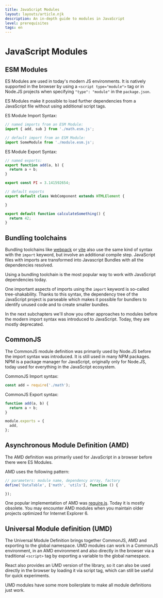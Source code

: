 ```yaml
---
title: JavaScript Modules
layout: layouts/article.njk
description: An in-depth guide to modules in JavaScript
level: prerequisites
tags: en
---
```


# JavaScript Modules

## ESM Modules

ES Modules are used in today's modern JS environments. It is natively supported in the browser by using a `<script type="module">` tag or in Node.JS projects when specifying `"type": "module"` in the `package.json`. 

ES Modules make it possible to load further dependencies from a JavaScript file without using additional script tags.

ES Module Import Syntax:

```js
// named imports from an ESM Module:
import { add, sub } from './math.esm.js';

// default import from an ESM Module:
import SomeModule from './module.esm.js';
```

ES Module Export Syntax:

```js
// named exports:
export function add(a, b) {
  return a + b;
}

export const PI = 3.141592654;

// default exports
export default class WebComponent extends HTMLElement {

}

export default function calculateSomething() {
  return 42;
}
```

## Bundling toolchains

Bundling toolchains like [webpack](https://webpack.js.org) or [vite](https://vitejs.dev) also use the same kind of syntax with the `import` keyword, but involve an additional compile step. JavaScript files with imports are transformed into Javascript Bundles with all the dependencies resolved.

Using a bundling toolchain is the most popular way to work with JavaScript dependencies today.

One important aspects of imports using the `import` keyword is so-called tree-shakability. Thanks to this syntax, the dependency tree of the JavaScript project is parseable which makes it possible for bundlers to identify unused code and to create smaller bundles.

In the next subchapters we'll show you other approaches to modules before the modern import syntax was introduced to JavaScript. Today, they are mostly deprecated.

## CommonJS

The CommonJS module definition was primarily used by Node.JS before the import syntax was introduced. It is still used in many NPM packages. NPM is a package manager for JavaScript, originally only for Node.JS, today used for everything in the JavaScript ecosystem.

CommonJS Import syntax:

```js
const add = require('./math');
```

CommonJS Export syntax:
```js
function add(a, b) {
  return a + b; 
}

module.exports = {
  add,
};
```

## Asynchronous Module Definition (AMD)

The AMD definition was primarily used for JavaScript in a browser before there were ES Modules.

AMD uses the following pattern:

```js
// parameters: module name, dependency array, factory 
define('DataTable', ['math', 'utils'], function () {

});
```

One popular implementation of AMD was [require.js](https://requirejs.com). Today it is mostly obsolete. You may encounter AMD modules when you maintain older projects optimized for Internet Explorer 6.

## Universal Module definition (UMD)

The Universal Module Definition brings together CommonJS, AMD and exporting to the global namespace. UMD modules can work in a CommonJS environment, in an AMD environment and also directly in the browser via a traditional `<script>` tag by exporting a variable to the global namespace. 

React also provides an UMD version of the library, so it can also be used directly in the browser by loading it via script tag, which can still be useful for quick experiments.

UMD modules have some more boilerplate to make all module definitions just work.
